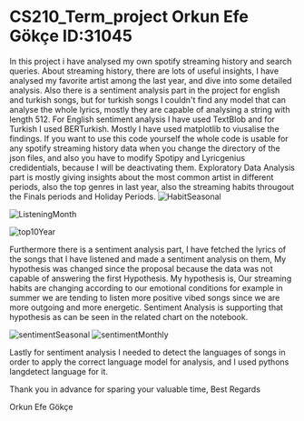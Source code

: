 # CS210_Term_project Orkun Efe Gökçe ID:31045

In this project i have analysed my own spotify streaming history and search queries. About streaming history, there are lots of useful insights, I have analysed my favorite artist among the last year, and dive into some detailed analysis. Also there is a sentiment analysis part in the project for english and turkish songs, but for turkish songs I couldn't find any model that can analyse the whole lyrics, mostly they are capable of analysing a string with length 512. For English sentiment analysis I have used TextBlob and for Turkish I used BERTurkish. Mostly I have used matplotlib to viusalise the findings. If you want to use this code yourself the whole code is usable for any spotify streaming history data when you change the directory of the json files, and also you have to modify Spotipy and Lyricgenius credidentials, because I will be deactivating them. Exploratory Data Analysis part is mostly giving insights about the most common artist in different periods, also the top genres in last year, also the streaming habits througout the Finals periods and Holiday Periods.
![HabitSeasonal](https://github.com/orkngkc/CS210_Term_project/assets/115142137/78e40b19-af5c-4c19-b3e1-ee1bb4702996)

![ListeningMonth](https://github.com/orkngkc/CS210_Term_project/assets/115142137/3462bd95-dacb-4ac2-9db8-4aaa88f54061)

![top10Year](https://github.com/orkngkc/CS210_Term_project/assets/115142137/b79b0503-0514-4fdb-be34-ef6a7e79f16d)



Furthermore there is a sentiment analysis part, I have fetched the lyrics of the songs that I have listened and made a sentiment analysis on them, My hypothesis was changed since the proposal because the data was not capable of answering the first Hypothesis. My hypothesis is, Our streaming habits are changing according to our emotional conditions for example in summer we are tending to listen more positive vibed songs since we are more outgoing and more energetic. Sentiment Analysis is supporting that hypothesis as can be seen in the related chart on the notebook. 

![sentimentSeasonal](https://github.com/orkngkc/CS210_Term_project/assets/115142137/b44a9d5f-23bd-4d39-83f5-00ef15bc7cc8)
![sentimentMonthly](https://github.com/orkngkc/CS210_Term_project/assets/115142137/871da795-f9a1-4108-943c-30238e1b8ec9)

Lastly for sentiment analysis I needed to detect the languages of songs in order to apply the correct language model for analysis, and I used pythons langdetect language for it.

Thank you in advance for sparing your valuable time,
Best Regards

Orkun Efe Gökçe


